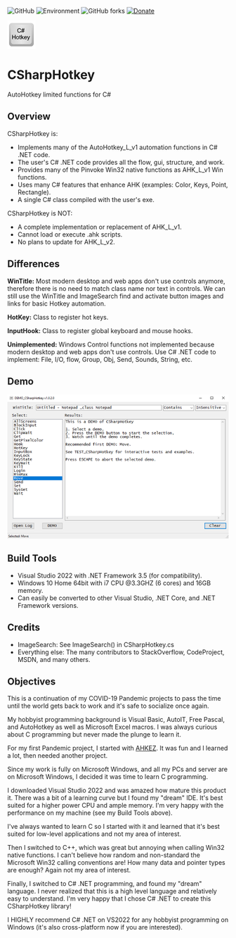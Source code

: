 ![GitHub](https://img.shields.io/github/license/jasc2v8/CSharpHotkey)
![Environment](https://img.shields.io/badge/Windows-XP,%20Vista,%207,%208,%2010-brightgreen.svg)
![GitHub forks](https://img.shields.io/github/forks/jasc2v8/CSharpHotkey)
[![Donate](https://img.shields.io/badge/Donate-PayPal-red.svg)](https://www.paypal.me/JimDreherHome)

<img src="resources/CSharpHotkey-64.png"> 

# CSharpHotkey
AutoHotkey limited functions for C#

## Overview

CSharpHotkey is:
- Implements many of the AutoHotkey_L_v1 automation functions in C# .NET code.
- The user's C# .NET code provides all the flow, gui, structure, and work.
- Provides many of the Pinvoke Win32 native functions as AHK_L_v1 Win functions.
- Uses many C# features that enhance AHK (examples: Color, Keys, Point, Rectangle).
- A single C# class compiled with the user's exe.

CSharpHotkey is NOT:
- A complete implementation or replacement of AHK_L_v1.
- Cannot load or execute .ahk scripts.
- No plans to update for AHK_L_v2.

## Differences
**WinTitle:** Most modern desktop and web apps don't use controls anymore, therefore there is no need to match class name nor text in controls. We can still use the WinTitle and ImageSearch find and activate button images and links for basic Hotkey automation.

**HotKey:** Class to register hot keys.

**InputHook:** Class to register global keyboard and mouse hooks.

**Unimplemented:** Windows Control functions not implemented because modern desktop and web apps don't use controls. Use C# .NET code to implement: File, I/O, flow, Group, Obj, Send, Sounds, String, etc. 

## Demo

<img src="resources/DEMO_CSharpHotkey_640.png"> 

## Build Tools
- Visual Studio 2022 with .NET Framework 3.5 (for compatibility).
- Windows 10 Home 64bit with i7 CPU @3.3GHZ (6 cores) and 16GB memory.
- Can easily be converted to other Visual Studio, .NET Core, and .NET Framework versions.

## Credits
- ImageSearch: See ImageSearch() in CSharpHotkey.cs
- Everything else: The many contributors to StackOverflow, CodeProject, MSDN, and many others.

## Objectives
This is a continuation of my COVID-19 Pandemic projects to pass the time until the world gets back to work and it's safe to socialize once again.

My hobbyist programming background is Visual Basic, AutoIT, Free Pascal, and AutoHotkey as well as Microsoft Excel macros.  I was always curious about C programming but never made the plunge to learn it.

For my first Pandemic project, I started with [AHKEZ](https://github.com/jasc2v8/AHKEZ). It was fun and I learned a lot, then needed another project.

Since my work is fully on Microsoft Windows, and all my PCs and server are on Microsoft Windows, I decided it was time to learn C programming.

I downloaded Visual Studio 2022 and was amazed how mature this product it. There was a bit of a learning curve but I found my "dream" IDE. It's best suited for a higher power CPU and ample memory. I'm very happy with the performance on my machine (see my Build Tools above).

I've always wanted to learn C so I started with it and learned that it's best suited for low-level applications and not my area of interest.

Then I switched to C++, which was great but annoying when calling Win32 native functions.  I can't believe how random and non-standard the Microsoft Win32 calling conventions are! How many data and pointer types are enough?  Again not my area of interest.

Finally, I switched to C# .NET programming, and found my "dream" language.  I never realized that this is a high level language and relatively easy to understand. I'm very happy that I chose C# .NET to create this CSharpHotkey library!

I HIGHLY recommend C# .NET on VS2022 for any hobbyist programming on Windows (it's also cross-platform now if you are interested).

